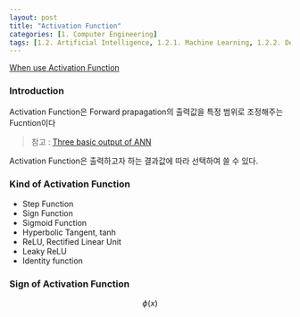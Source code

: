 ```yaml
---
layout: post
title: "Activation Function"
categories: [1. Computer Engineering]
tags: [1.2. Artificial Intelligence, 1.2.1. Machine Learning, 1.2.2. Deep Learning]
---
```


[When use Activation Function](https://maizer2.github.io/1.%20computer%20engineering/2022/05/19/Functions-used-in-each-layer-in-artificial-neural-networks.html)

### Introduction

Activation Function은 Forward prapagation의 출력값을 특정 범위로 조정해주는 Fucntion이다

> 참고 : [Three basic output of ANN](https://maizer2.github.io/1.%20computer%20engineering/2022/05/19/Activation-Function.html)

Activation Function은 출력하고자 하는 결과값에 따라 선택하여 쓸 수 있다.

### Kind of Activation Function

* Step Function
* Sign Function
* Sigmoid Function
* Hyperbolic Tangent, tanh
* ReLU, Rectified Linear Unit
* Leaky ReLU
* Identity function

### Sign of Activation Function

$$ \phi(x) $$
